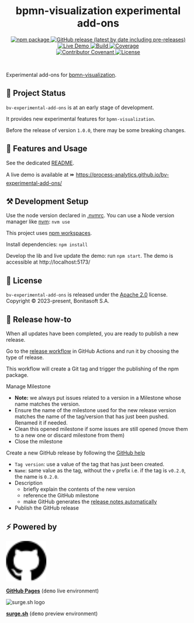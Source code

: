<h1 align="center">bpmn-visualization experimental add-ons</h1>
<div align="center">
    <p align="center"> 
        <a href="https://npmjs.org/package/@process-analytics/bv-experimental-add-ons">
          <img alt="npm package" src="https://img.shields.io/npm/v/@process-analytics/bv-experimental-add-ons.svg?color=orange"> 
        </a> 
        <a href="https://github.com/process-analytics/bv-experimental-add-ons/releases">
          <img alt="GitHub release (latest by date including pre-releases)" src="https://img.shields.io/github/v/release/process-analytics/bv-experimental-add-ons?label=changelog&include_prereleases"> 
        </a> 
        <a href="https://process-analytics.github.io/bv-experimental-add-ons/">
          <img alt="Live Demo" src="https://img.shields.io/badge/demo-online-blueviolet.svg"> 
        </a> 
        <a href="https://github.com/process-analytics/bv-experimental-add-ons/actions">
          <img alt="Build" src="https://github.com/process-analytics/bv-experimental-add-ons/workflows/Build/badge.svg"> 
        </a>
        <a href="https://sonarcloud.io/project/overview?id=process-analytics_bv-experimental-add-ons">
          <img alt="Coverage" src="https://sonarcloud.io/api/project_badges/measure?project=process-analytics_bv-experimental-add-ons&metric=code_smells">
        </a>
        <br>
        <a href=https://github.com/process-analytics/.github/blob/main/CODE_OF_CONDUCT.md">
          <img alt="Contributor Covenant" src="https://img.shields.io/badge/Contributor%20Covenant-v2.0%20adopted-ff69b4.svg"> 
        </a> 
        <a href="LICENSE">
          <img alt="License" src="https://img.shields.io/github/license/process-analytics/bv-experimental-add-ons?color=blue"> 
        </a>
    </p>
</div>  
<br>

Experimental add-ons for [bpmn-visualization](https://github.com/process-analytics/bpmn-visualization-js).


## 🔆 Project Status

`bv-experimental-add-ons` is at an early stage of development.

It provides new experimental features for `bpmn-visualization`.

Before the release of version `1.0.0`, there may be some breaking changes.
<!--
We avoid these as much as possible, and carefully document them in the release notes.
As far as possible, we maintain compatibility for some minor versions.
-->


## 🎨 Features and Usage

See the dedicated [README](packages/addons/README.md).

A live demo is available at ⏩ https://process-analytics.github.io/bv-experimental-add-ons/


## ⚒️ Development Setup

Use the node version declared in [.nvmrc](.nvmrc). You can use a Node version manager like [nvm](https://github.com/nvm-sh/nvm): `nvm use`

This project uses [npm workspaces](https://docs.npmjs.com/cli/v9/using-npm/workspaces).

Install dependencies: `npm install`

Develop the lib and live update the demo: run `npm start`. The demo is accessible at http://localhost:5173/


## 📃 License

`bv-experimental-add-ons` is released under the [Apache 2.0](LICENSE) license.  
Copyright &copy; 2023-present, Bonitasoft S.A.


## 🚀 Release how-to

When all updates have been completed, you are ready to publish a new release.

Go to the [release workflow](https://github.com/process-analytics/bv-experimental-add-ons/actions/workflows/release.yml) in GitHub Actions and run it by choosing the type of release.

This workflow will create a Git tag and trigger the publishing of the npm package.

Manage Milestone
- **Note:** we always put issues related to a version in a Milestone whose name matches the version.
- Ensure the name of the milestone used for the new release version matches the name of the tag/version that has just been pushed. Renamed it if needed.
- Clean this opened milestone if some issues are still opened (move them to a new one or discard milestone from them)
- Close the milestone

Create a new GitHub release by following the [GitHub help](https://help.github.com/en/github/administering-a-repository/managing-releases-in-a-repository#creating-a-release)
- `Tag version`: use a value of the tag that has just been created.
- `Name`: same value as the tag, without the `v` prefix i.e. if the tag is `v0.2.0`, the name is `0.2.0`.
- Description
    - briefly explain the contents of the new version
    - reference the GitHub milestone
    - make GitHub generates the [release notes automatically](https://docs.github.com/en/repositories/releasing-projects-on-github/automatically-generated-release-notes)
- Publish the GitHub release


## ⚡ Powered by

<img src="packages/demo/public/assets/github-logo.svg" alt="GitHub logo" title="GitHub Pages" width="110"/>

**[GitHub Pages](https://pages.github.com/)** (<kbd>demo</kbd> live environment)

<img src="https://surge.sh/images/logos/svg/surge-logo.svg" alt="surge.sh logo" title="surge.sh" width="110"/>

**[surge.sh](https://surge.sh)** (<kbd>demo</kbd> preview environment)
